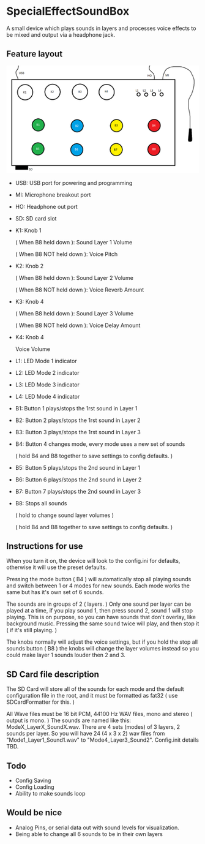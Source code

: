 # SpecialEffectSoundBox

A small device which plays sounds in layers and processes voice effects to be mixed and output via a headphone jack.

## Feature layout

![Diagram](Diagram.png "Diagram")

* USB: USB port for powering and programming
* MI: Microphone breakout port
* HO: Headphone out port
* SD: SD card slot

* K1: Knob 1

     ( When B8 held down ): Sound Layer 1 Volume
     
     ( When B8 NOT held down ): Voice Pitch
     
* K2: Knob 2

     ( When B8 held down ): Sound Layer 2 Volume
     
     ( When B8 NOT held down ): Voice Reverb Amount
     
* K3: Knob 4

     ( When B8 held down ): Sound Layer 3 Volume
     
     ( When B8 NOT held down ): Voice Delay Amount
     
* K4: Knob 4

     Voice Volume

* L1: LED Mode 1 indicator
* L2: LED Mode 2 indicator
* L3: LED Mode 3 indicator
* L4: LED Mode 4 indicator

* B1: Button 1 plays/stops the 1rst sound in Layer 1 
* B2: Button 2 plays/stops the 1rst sound in Layer 2
* B3: Button 3 plays/stops the 1rst sound in Layer 3
* B4: Button 4 changes mode, every mode uses a new set of sounds 

     ( hold B4 and B8 together to save settings to config defaults. )
     
* B5: Button 5 plays/stops the 2nd sound in Layer 1
* B6: Button 6 plays/stops the 2nd sound in Layer 2
* B7: Button 7 plays/stops the 2nd sound in Layer 3
* B8: Stops all sounds 

     ( hold to change sound layer volumes ) 
     
     ( hold B4 and B8 together to save settings to config defaults. )

## Instructions for use
When you turn it on, the device will look to the config.ini for defaults, otherwise it will use the preset defaults.

Pressing the mode button ( B4 ) will automatically stop all playing sounds and switch between 1 or 4 modes for new sounds. Each mode works the same but has it's own set of 6 sounds.

The sounds are in groups of 2 ( layers. ) Only one sound per layer can be played at a time, if you play sound 1, then press sound 2, sound 1 will stop playing. This is on purpose, so you can have sounds that don't overlay, like background music. Pressing the same sound twice will play, and then stop it ( if it's still playing. )

The knobs normally will adjust the voice settings, but if you hold the stop all sounds button ( B8 ) the knobs will change the layer volumes instead so you could make layer 1 sounds louder then 2 and 3.

## SD Card file description
The SD Card will store all of the sounds for each mode and the default configuration file in the root, and it must be formatted as fat32 ( use SDCardFormatter for this. )

All Wave files must be 16 bit PCM, 44100 Hz WAV files, mono and stereo ( output is mono. )
The sounds are named like this:
  ModeX_LayerX_SoundX.wav.
There are 4 sets (modes) of 3 layers, 2 sounds per layer. So you will have 24 (4 x 3 x 2) wav files from "Mode1_Layer1_Sound1.wav" to "Mode4_Layer3_Sound2".
Config.init details TBD.

## Todo
* Config Saving
* Config Loading
* Ability to make sounds loop

## Would be nice
* Analog Pins, or serial data out with sound levels for visualization.
* Being able to change all 6 sounds to be in their own layers
